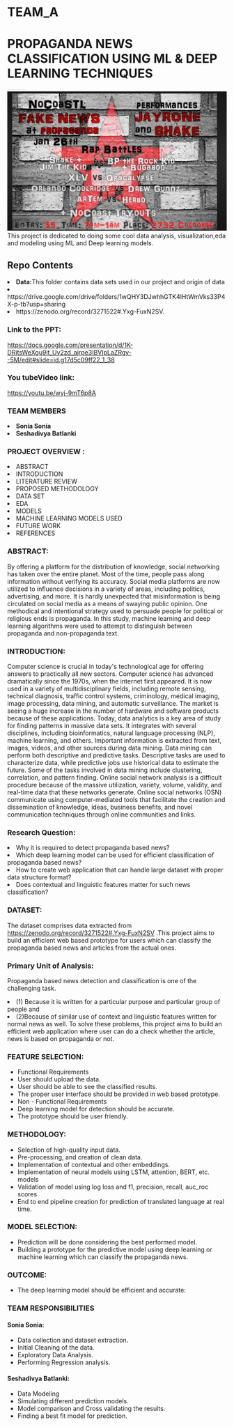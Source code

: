 # TEAM_A
# PROPAGANDA NEWS CLASSIFICATION USING ML & DEEP LEARNING TECHNIQUES
![Alt text](https://github.com/DATA-606-FALL-2022/TEAM_A/blob/main/images/Screenshot_20221029_022630.png)
This project is dedicated to doing some cool data analysis, visualization,eda and modeling using ML and Deep learning models.
## Repo Contents
  <li><b>Data:</b>This folder  contains  data sets used in our project and origin of data
  <li> https://drive.google.com/drive/folders/1wQHY3DJwhhGTK4lHtWmVks33P4X-p-tb?usp=sharing</li>
   <li> https://zenodo.org/record/3271522#.Yxg-FuxN2SV.</li>
 
 ### Link to the PPT:
 https://docs.google.com/presentation/d/1K-DRitsWeXgu9it_Uy2zd_ajrpe3IBVIpLaZRgy--5M/edit#slide=id.g17d5c09ff22_1_38

### You tubeVideo link:
https://youtu.be/wyj-9mT6p8A</li>
 
 ### TEAM MEMBERS
<li><b>Sonia Sonia</b></li>
<li><b>Seshadivya Batlanki</b></li>

 ### PROJECT OVERVIEW :
<li>ABSTRACT 
<li>INTRODUCTION
<li>LITERATURE REVIEW
<li>PROPOSED METHODOLOGY
<li>DATA SET
<li>EDA
<li>MODELS
<li>MACHINE LEARNING MODELS USED
<li>FUTURE WORK
<li>REFERENCES
  
  ### ABSTRACT:
  By offering a platform for the distribution of knowledge, social networking has taken over the entire planet. Most of the time, people pass along information without verifying its accuracy. Social media platforms are now utilized to influence decisions in a variety of areas, including politics, advertising, and more. It is hardly unexpected that misinformation is being circulated on social media as a means of swaying public opinion. One methodical and intentional strategy used to persuade people for political or religious ends is propaganda. In this study, machine learning and deep learning algorithms were used to attempt to distinguish between propaganda and non-propaganda text.
### INTRODUCTION:
  Computer science is crucial in today's technological age for offering answers to practically all new sectors. Computer science has advanced dramatically since the 1970s, when the internet first appeared. It is now used in a variety of multidisciplinary fields, including remote sensing, technical diagnosis, traffic control systems, criminology, medical imaging, image processing, data mining, and automatic surveillance. The market is seeing a huge increase in the number of hardware and software products because of these applications. Today, data analytics is a key area of study for finding patterns in massive data sets. It integrates with several disciplines, including bioinformatics, natural language processing (NLP), machine learning, and others. Important information is extracted from text, images, videos, and other sources during data mining. Data mining can perform both descriptive and predictive tasks. Descriptive tasks are used to characterize data, while predictive jobs use historical data to estimate the future. Some of the tasks involved in data mining include clustering, correlation, and pattern finding. Online social network analysis is a difficult procedure because of the massive utilization, variety, volume, validity, and real-time data that these networks generate. Online social networks (OSN) communicate using computer-mediated tools that facilitate the creation and dissemination of knowledge, ideas, business benefits, and novel communication techniques through online communities and links.
### Research Question:
  <li>Why it is required to detect propaganda based news?</li>
  <li>Which deep learning model can be used for efficient classification of propaganda based news?</li>
  <li>How to create web application that can handle large dataset with proper data structure format?</li>
  <li>Does contextual and linguistic features matter for such news classification?</li>

### DATASET:
The dataset comprises data extracted from https://zenodo.org/record/3271522#.Yxg-FuxN2SV .This project aims to build an efficient web based prototype for users which can classify the propaganda based news and articles from the actual ones.

### Primary Unit of Analysis:
Propaganda based news detection and classification is one of the challenging task.
<li>(1) Because it is written for a particular purpose and particular group of people and</li>
<li>(2)Because of similar use of context and linguistic features written for normal news as well. To solve these problems, this project aims to build an efficient web application where user can do a check whether the article, news is based on propaganda or not.</li>

### FEATURE SELECTION:
* Functional Requirements
* User should upload the data.
* User should be able to see the classified results.
* The proper user interface should be provided in web based prototype.
* Non - Functional Requirements
 * Deep learning model for detection should be accurate.
 * The prototype should be user friendly.

### METHODOLOGY:
* Selection of high-quality input data.
* Pre-processing, and creation of clean data.
* Implementation of contextual and other embeddings.
* Implementation of neural models using LSTM, attention, BERT, etc. models
* Validation of model using log loss and f1, precision, recall, auc_roc scores
* End to end pipeline creation for prediction of translated language at real time.

### MODEL SELECTION:
* Prediction will be done considering the best performed model.
* Building a prototype for the predictive model using deep learning or machine learning which can classify the propaganda news.

### OUTCOME:
* The deep learning model should be efficient and accurate:

### TEAM RESPONSIBILITIES

#### Sonia Sonia:
* Data collection and dataset extraction.
* Initial Cleaning of the data.
* Exploratory Data Analysis.
* Performing Regression analysis.

#### Seshadivya Batlanki:
 * Data Modeling
* Simulating different prediction models.
* Model comparison and Cross validating the results.
* Finding a best fit model for prediction.
